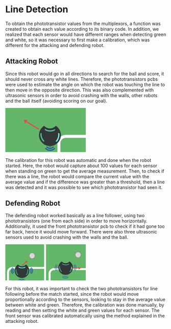 # Line Detection
To obtain the phototransistor values from the multiplexors, a function was created to obtain each value according to its binary code. In addition, we realized that each sensor would have different ranges when detecting green and white, so it was necessary to first make a calibration, which was different for the attacking and defending robot.

## Attacking Robot
Since this robot would go in all directions to search for the ball and score, it should never cross any white lines. Therefore, the phototransistors pcbs were used to estimate the angle on which the robot was touching the line to then move in the opposite direction. This was also complemented with ultrasonic sensors in order to avoid crashing with the walls, other robots and the ball itself (avoiding scoring on our goal).

<img src= "/assets/soccer/Programming/Attacking.png" alt= "Attacker detection" width="50%" height="50%">

The calibration for this robot was automatic and done when the robot started. Here, the robot would capture about 100 values for each sensor when standing on green to get the average measurement. Then, to check if there was a line, the robot would compare the current value with the average value and if the difference was greater than a threshold, then a line was detected and it was possible to see which phototransistor had seen it.

## Defending Robot
The defending robot worked basically as a line follower, using two phototransistors (one from each side) in order to move horizontally. Additionally, it used the front phototransistor pcb to check if it had gone too far back, hence it would move forward. There were also three ultrasonic sensors used to avoid crashing with the walls and the ball.

<img src= "/assets/soccer/Programming/Defending.png" alt= "Defending detection" width="50%" height="50%">

For this robot, it was important to check the two phototransistors for line following before the match started, since the robot would move proportionally according to the sensors, looking to stay in the average value between white and green. Therefore, the calibration was done manually, by reading and then setting the white and green values for each sensor. The front sensor was calibrated automatically using the method explained in the attacking robot.
